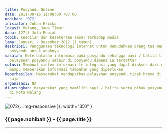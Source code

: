```yaml
---
title: Posyandu Online
date: 2011-09-16 11:08:00 +07:00
nohibah: '072'
inisiator: Johan Ericka
lokasi: Malang, Jawa Timur
dana: 127,5 Juta Rupiah
topik: Keadilan dan keseteraan akses terhadap media
lama: Januari - Desember 2012 (1 tahun)
deskripsi: Penggunaan teknologi internet untuk memudahkan orang tua mendapatkan pelayanan
  posyandu untuk anaknya
masalah: Keterbatasan informasi pada posyandu sehingga bayi / balita tidak dapat mendapatkan
  pelayanan posyandu selain di posyandu dimana ia terdaftar
solusi: Membuat sistem informasi terintegrasi yang dapat diakses dari manapun yang
  mampu memberikan informasi tambahan yang diperlukan
keberhasilan: Masyarakat mendapatkan pelayanan posyandu tidak hanya di daerah asalnya
  saja
organisasi: NA
diuntungkan: Masyarakat yang memiliki bayi / balita serta pihak posyandu di 5 kecamatan
  di kota Malang
---
```


![072](/static/img/hibahcmb/072.png){: .img-responsive }{: width="350" }

### {{ page.nohibah }} - {{ page.title }}

---

